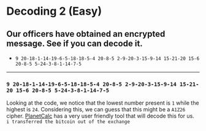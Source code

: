 # Decoding 2 (Easy)
## Our officers have obtained an encrypted message. See if you can decode it.
- `9 20-18-1-14-19-6-5-18-18-5-4 20-8-5 2-9-20-3-15-9-14 15-21-20 15-6 20-8-5 5-24-3-8-1-14-7-5`

---

### `9 20-18-1-14-19-6-5-18-18-5-4 20-8-5 2-9-20-3-15-9-14 15-21-20 15-6 20-8-5 5-24-3-8-1-14-7-5`
Looking at the code, we notice that the lowest number present is `1` while the highest is `24`. Considering this, we can guess that this might be a `A1Z26` cipher. [PlanetCalc](https://planetcalc.com/4884/) has a very user friendly tool that will decode this for us. <br>
`i transferred the bitcoin out of the exchange`